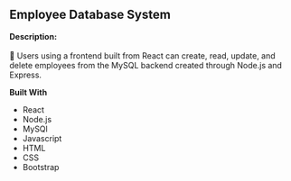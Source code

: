 ## Employee Database System

**Description:**
<br><br>
	Users using a frontend built from React can create, read, update, and delete employees from the MySQL backend created through Node.js and Express.

**Built With**
- React
- Node.js
- MySQl
- Javascript
- HTML
- CSS
- Bootstrap
